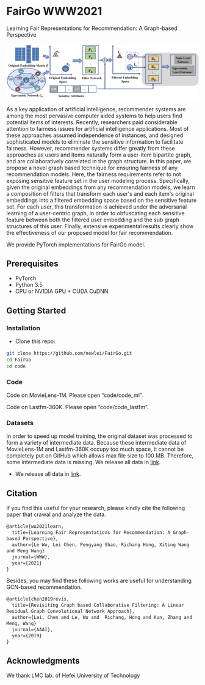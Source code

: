 # FairGo WWW2021

Learning Fair Representations for Recommendation: A Graph-based Perspective

![Overall_framework](figure/framework.jpg)

As a key application of artificial intelligence, recommender systems are among the most pervasive computer aided systems to help users find potential items of interests. Recently, researchers paid considerable attention to fairness issues for artificial intelligence applications. Most of these approaches assumed independence of instances, and designed sophisticated models to eliminate the sensitive information to facilitate fairness. However, recommender systems differ greatly from these approaches as users and items naturally form a user-item bipartite graph, and are collaboratively correlated in the graph structure. In this paper, we propose a novel graph based technique for ensuring fairness of any recommendation models. Here, the fairness requirements refer to not exposing sensitive feature set in the user modeling process. Specifically, given the original embeddings from any recommendation models, we learn a composition of filters that transform each user's and each item's original embeddings into a filtered embedding space based on the sensitive feature set. For each user, this transformation is achieved under the adversarial learning of a user-centric graph, in order to obfuscating each sensitive feature between both the filtered user embedding and the sub graph structures of this user. Finally, extensive experimental results clearly show the effectiveness of our proposed model for fair recommendation.

We provide PyTorch implementations for FairGo model.

## Prerequisites

- PyTorch
- Python 3.5
- CPU or NVIDIA GPU + CUDA CuDNN

## Getting Started

### Installation

- Clone this repo:

```bash
git clone https://github.com/newlei/FairGo.git
cd FairGo
cd code
```

### Code
Code on MovieLens-1M. Please open “code/code_ml”.  

Code on Lastfm-360K. Please open “code/code_lastfm”.

### Datasets
In order to speed up model training, the original dataset was processed to form a variety of intermediate data. Because these intermediate data of MovieLens-1M and Lastfm-360K occupy too much space, it cannot be completely put on GitHub which allows max file size to 100 MB. Therefore, some intermediate data is missing. We release all data in [link](https://mailhfuteducn-my.sharepoint.com/:f:/g/personal/chenlei_2016_mail_hfut_edu_cn/Ek2vQvtMA8tPrKyMV9hQriYBxPEYpVARhE79QIsn4DPQew?e=wUSyTi).

- We release all data in [link](https://mailhfuteducn-my.sharepoint.com/:f:/g/personal/chenlei_2016_mail_hfut_edu_cn/Ek2vQvtMA8tPrKyMV9hQriYBxPEYpVARhE79QIsn4DPQew?e=wUSyTi).


## Citation 
If you find this useful for your research, please kindly cite the following paper
that crawal and analyze the data.

```
@article{wu2021learn,
  title={Learning Fair Representations for Recommendation: A Graph-based Perspective},
  author={Le Wu, Lei Chen, Pengyang Shao, Richang Hong, Xiting Wang and Meng Wang}
  journal={WWW},
  year={2021}
}
```
Besides, you may find these following works are useful for understanding GCN-based recommendation.
```
@article{chen2019revis,
  title={Revisiting Graph based Collaborative Filtering: A Linear Residual Graph Convolutional Network Approach},
  author={Lei, Chen and Le, Wu and  Richang, Hong and Kun, Zhang and Meng, Wang}
  journal={AAAI},
  year={2019}
}
```


## Acknowledgments
We thank LMC lab. of Hefei University of Technology



